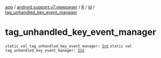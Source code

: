[app](../../../index.md) / [android.support.v7.viewpager](../../index.md) / [R](../index.md) / [id](index.md) / [tag_unhandled_key_event_manager](./tag_unhandled_key_event_manager.md)

# tag_unhandled_key_event_manager

`static val tag_unhandled_key_event_manager: `[`Int`](https://kotlinlang.org/api/latest/jvm/stdlib/kotlin/-int/index.html)
`static val tag_unhandled_key_event_manager: `[`Int`](https://kotlinlang.org/api/latest/jvm/stdlib/kotlin/-int/index.html)